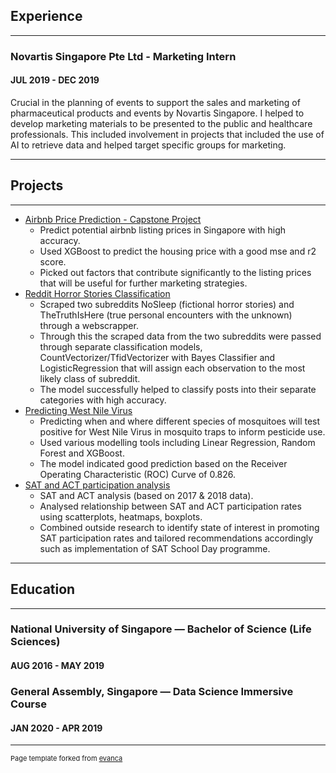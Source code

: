 ## Experience

---

### Novartis Singapore Pte Ltd - Marketing Intern
#### JUL 2019 - DEC 2019

Crucial in the planning of events to support the sales and marketing of pharmaceutical products and events by Novartis Singapore. I helped to develop marketing materials to be presented to the public and healthcare professionals. This included involvement in projects that included the use of AI to retrieve data and helped target specific groups for marketing.

---

## Projects
---

- [Airbnb Price Prediction - Capstone Project](https://github.com/amandaleejl/projects/tree/master/airbnb_price_capstone)
  + Predict potential airbnb listing prices in Singapore with high accuracy.
  + Used XGBoost to predict the housing price with a good mse and r2 score.
  + Picked out factors that contribute significantly to the listing prices that will be useful for further marketing strategies.
- [Reddit Horror Stories Classification](https://github.com/amandaleejl/projects/tree/master/nlp_web_apis_classification)
  + Scraped two subreddits NoSleep (fictional horror stories) and TheTruthIsHere (true personal encounters with the unknown) through a webscrapper. 
  + Through this the scraped data from the two subreddits were passed through separate classification models, CountVectorizer/TfidVectorizer with Bayes Classifier and LogisticRegression that will assign each observation to the most likely class of subreddit. 
  + The model successfully helped to classify posts into their separate categories with high accuracy.
- [Predicting West Nile Virus](https://github.com/amandaleejl/projects/tree/master/west_nile_virus)
  + Predicting when and where different species of mosquitoes will test positive for West Nile Virus in mosquito traps to inform pesticide use.
  + Used various modelling tools including Linear Regression, Random Forest and XGBoost.
  + The model indicated good prediction based on the Receiver Operating Characteristic (ROC) Curve of 0.826.
- [SAT and ACT participation analysis](https://github.com/amandaleejl/projects/tree/master/act_sat_standardized_testing)
  + SAT and ACT analysis (based on 2017 & 2018 data).
  + Analysed relationship between SAT and ACT participation rates using scatterplots, heatmaps, boxplots.
  + Combined outside research to identify state of interest in promoting SAT participation rates and tailored recommendations accordingly such as implementation of SAT School Day programme.

---

## Education
---
### National University of Singapore —  Bachelor of Science (Life Sciences)
#### AUG 2016 - MAY 2019

### General Assembly, Singapore — Data Science Immersive Course
#### JAN 2020 - APR 2019

---
<p style="font-size:11px">Page template forked from <a href="https://github.com/evanca/quick-portfolio">evanca</a></p>
<!-- Remove above link if you don't want to attibute -->

